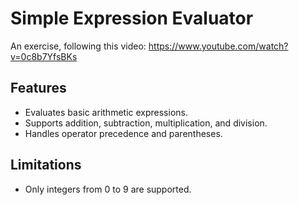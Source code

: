 # Simple Expression Evaluator

An exercise, following this video: https://www.youtube.com/watch?v=0c8b7YfsBKs

## Features
- Evaluates basic arithmetic expressions.
- Supports addition, subtraction, multiplication, and division.
- Handles operator precedence and parentheses.

## Limitations
- Only integers from 0 to 9 are supported.